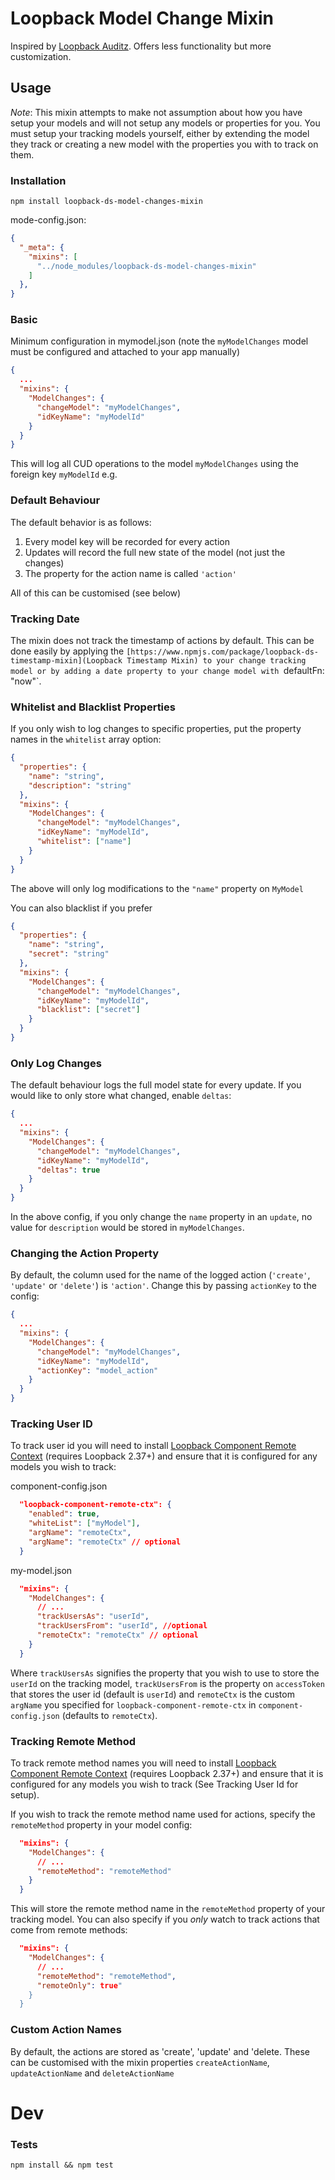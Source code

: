 # Loopback Model Change Mixin

Inspired by [Loopback Auditz](https://github.com/jouke/loopback-auditz). Offers less functionality but more customization.

## Usage

*Note*: This mixin attempts to make not assumption about how you have setup your models and will not setup any models or properties for you. You must setup your tracking models yourself, either by extending the model they track or creating a new model with the properties you with to track on them.

### Installation

`npm install loopback-ds-model-changes-mixin`

mode-config.json:

```json
{
  "_meta": {
    "mixins": [
      "../node_modules/loopback-ds-model-changes-mixin"
    ]
  },
}
```

### Basic

Minimum configuration in mymodel.json (note the `myModelChanges` model must be configured and attached to your app manually)

```json
{
  ...
  "mixins": {
    "ModelChanges": {
      "changeModel": "myModelChanges",
      "idKeyName": "myModelId"
    }
  }
}
```

This will log all CUD operations to the model `myModelChanges` using the foreign key `myModelId` e.g.

### Default Behaviour

The default behavior is as follows:

1. Every model key will be recorded for every action
2. Updates will record the full new state of the model (not just the changes)
3. The property for the action name is called `'action'`

All of this can be customised (see below)

### Tracking Date

The mixin does not track the timestamp of actions by default. This can be done easily by applying the `[https://www.npmjs.com/package/loopback-ds-timestamp-mixin](Loopback Timestamp Mixin) to your change tracking model or by adding a date property to your change model with `defaultFn: "now"`.

### Whitelist and Blacklist Properties

If you only wish to log changes to specific properties, put the property names in the `whitelist` array option:

```json
{
  "properties": {
    "name": "string",
    "description": "string"
  },
  "mixins": {
    "ModelChanges": {
      "changeModel": "myModelChanges",
      "idKeyName": "myModelId",
      "whitelist": ["name"]
    }
  }
}
```

The above will only log modifications to the `"name"` property on `MyModel`

You can also blacklist if you prefer

```json
{
  "properties": {
    "name": "string",
    "secret": "string"
  },
  "mixins": {
    "ModelChanges": {
      "changeModel": "myModelChanges",
      "idKeyName": "myModelId",
      "blacklist": ["secret"]
    }
  }
}
```

### Only Log Changes

The default behaviour logs the full model state for every update. If you would like to only store what changed, enable `deltas`:

```json
{
  ...
  "mixins": {
    "ModelChanges": {
      "changeModel": "myModelChanges",
      "idKeyName": "myModelId",
      "deltas": true
    }
  }
}
```

In the above config, if you only change the `name` property in an `update`, no value for `description` would be stored in `myModelChanges`.

### Changing the Action Property

By default, the column used for the name of the logged action (`'create'`, `'update'` or `'delete'`) is `'action'`. Change this by passing `actionKey` to the config:

```json
{
  ...
  "mixins": {
    "ModelChanges": {
      "changeModel": "myModelChanges",
      "idKeyName": "myModelId",
      "actionKey": "model_action"
    }
  }
}
```


### Tracking User ID

To track user id you will need to install [Loopback Component Remote Context](https://github.com/snowyu/loopback-component-remote-ctx.js) (requires Loopback 2.37+) and ensure that it is configured for any models you wish to track:

component-config.json

```json
  "loopback-component-remote-ctx": {
    "enabled": true,
    "whiteList": ["myModel"],
    "argName": "remoteCtx",
    "argName": "remoteCtx" // optional
  }
```

my-model.json

```json
  "mixins": {
    "ModelChanges": {
      // ...
      "trackUsersAs": "userId",
      "trackUsersFrom": "userId", //optional
      "remoteCtx": "remoteCtx" // optional
    }
  }
```

Where `trackUsersAs` signifies the property that you wish to use to store the `userId` on the tracking model, `trackUsersFrom` is the property on `accessToken` that stores the user id (default is `userId`) and `remoteCtx` is the custom
`argName` you specified for `loopback-component-remote-ctx` in `component-config.json` (defaults to `remoteCtx`).

### Tracking Remote Method

To track remote method names you will need to install [Loopback Component Remote Context](https://github.com/snowyu/loopback-component-remote-ctx.js) (requires Loopback 2.37+) and ensure that it is configured for any models you wish to track (See Tracking User Id for setup).

If you wish to track the remote method name used for actions, specify the `remoteMethod` property in your model config:

```json
  "mixins": {
    "ModelChanges": {
      // ...
      "remoteMethod": "remoteMethod"
    }
  }
```

This will store the remote method name in the `remoteMethod` property of your tracking model. You can also specify if you _only_ watch to track actions that come from remote methods:

```json
  "mixins": {
    "ModelChanges": {
      // ...
      "remoteMethod": "remoteMethod",
      "remoteOnly": true"
    }
  }
```

### Custom Action Names

By default, the actions are stored as 'create', 'update' and 'delete. These can be customised with the mixin properties `createActionName`, `updateActionName` and `deleteActionName`

# Dev

### Tests

`npm install && npm test`